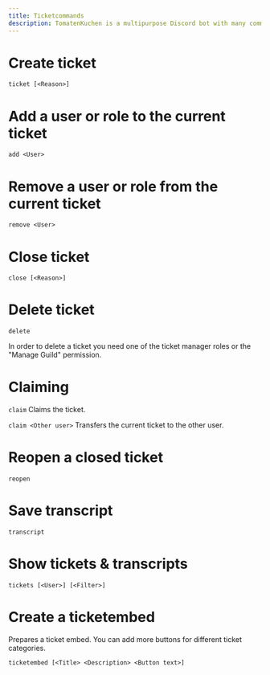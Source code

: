 ```yaml
---
title: Ticketcommands
description: TomatenKuchen is a multipurpose Discord bot with many common and innovative features for your server. Lists the ticket commands.
---
```


# Create ticket

`ticket [<Reason>]`

# Add a user or role to the current ticket

`add <User>`

# Remove a user or role from the current ticket

`remove <User>`

# Close ticket

`close [<Reason>]`

# Delete ticket

`delete`

In order to delete a ticket you need one of the ticket manager roles or the "Manage Guild" permission.

# Claiming

`claim`
Claims the ticket.

`claim <Other user>`
Transfers the current ticket to the other user.

# Reopen a closed ticket

`reopen`

# Save transcript

`transcript`

# Show tickets & transcripts

`tickets [<User>] [<Filter>]`

# Create a ticketembed

Prepares a ticket embed. You can add more buttons for different ticket categories.

`ticketembed [<Title> <Description> <Button text>]`
